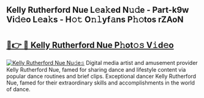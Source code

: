 ## Kelly Rutherford Nue L𝚎a𝚔ed N𝚞𝚍e - Part-k9w Vi𝚍𝚎o L𝚎a𝚔s - H𝚘𝚝 O𝚗𝚕yf𝚊ns P𝚑𝚘tos rZAoN

# <h2><a href="http://kf6s7wx.oniu.top/?m=Kelly+Rutherford+Nue">🔗👉 🔴 Kelly Rutherford Nue P𝚑ot𝚘𝚜 V𝚒d𝚎o</a></h2>

[![Kelly Rutherford Nue Nu𝚍e𝚜](https://i.imgur.com/0qMVB7G.gif)](http://kf6s7wx.oniu.top/?m=Kelly+Rutherford+Nue)
Digital media artist and amusement provider Kelly Rutherford Nue, famed for sharing dance and lifestyle content via popular dance routines and brief clips. Exceptional dancer Kelly Rutherford Nue, famed for their extraordinary skills and accomplishments in the world of dance.  
